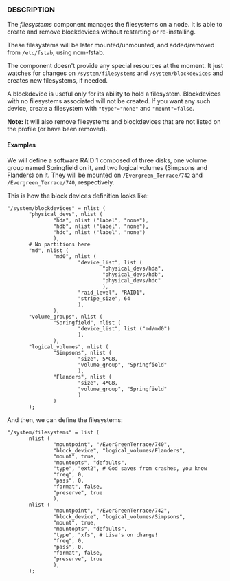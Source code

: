 
### DESCRIPTION

The _filesystems_ component manages the filesystems on a node. It is able
to create and remove blockdevices without restarting or
re-installing.

These filesystems will be later mounted/unmounted, and added/removed
from `/etc/fstab`, using ncm-fstab.

The component doesn't provide any special resources at the moment. It
just watches for changes on `/system/filesystems` and `/system/blockdevices`
and creates new filesystems, if needed.

A blockdevice is useful only for its ability to hold a
filesystem. Blockdevices with no filesystems associated will not be
created. If you want any such device, create a filesystem with
`"type"="none"` and `"mount"=false`.

**Note:** It will also remove filesystems and blockdevices that are not listed
on the profile (or have been removed).

#### Examples

We will define a software RAID 1 composed of three disks, one volume
group named Springfield on it, and two logical volumes (Simpsons and
Flanders) on it. They will be mounted on `/Evergreen_Terrace/742` and
`/Evergreen_Terrace/740`, respectively.

This is how the block devices definition looks like:

    "/system/blockdevices" = nlist (
           "physical_devs", nlist (
                   "hda", nlist ("label", "none"),
                   "hdb", nlist ("label", "none"),
                   "hdc", nlist ("label", "none")
                   ),
           # No partitions here
           "md", nlist (
                   "md0", nlist (
                           "device_list", list (
                                   "physical_devs/hda",
                                   "physical_devs/hdb",
                                   "physical_devs/hdc"
                                   ),
                           "raid_level", "RAID1",
                           "stripe_size", 64
                           ),
                   ),
           "volume_groups", nlist (
                   "Springfield", nlist (
                           "device_list", list ("md/md0")
                           ),
                   ),
           "logical_volumes", nlist (
                   "Simpsons", nlist (
                           "size", 5*GB,
                           "volume_group", "Springfield"
                           ),
                   "Flanders", nlist (
                           "size", 4*GB,
                           "volume_group", "Springfield"
                           )
                   )
           );

And then, we can define the filesystems:

    "/system/filesystems" = list (
           nlist (
                   "mountpoint", "/EverGreenTerrace/740",
                   "block_device", "logical_volumes/Flanders",
                   "mount", true,
                   "mountopts", "defaults",
                   "type", "ext2", # God saves from crashes, you know
                   "freq", 0,
                   "pass", 0,
                   "format", false,
                   "preserve", true
                   ),
           nlist (
                   "mountpoint", "/EverGreenTerrace/742",
                   "block_device", "logical_volumes/Simpsons",
                   "mount", true,
                   "mountopts", "defaults",
                   "type", "xfs", # Lisa's on charge!
                   "freq", 0,
                   "pass", 0,
                   "format", false,
                   "preserve", true
                   ),
           );
